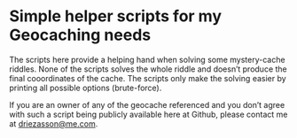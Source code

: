 # Simple helper scripts for my Geocaching needs #

The scripts here provide a helping hand when solving some mystery-cache riddles. None of the scripts solves the whole riddle and doesn’t produce the final cooordinates of the cache. The scripts only make the solving easier by printing all possible options (brute-force).

If you are an owner of any of the geocache referenced and you don’t agree with such a script being publicly available here at Github, please contact me at driezasson@me.com.
